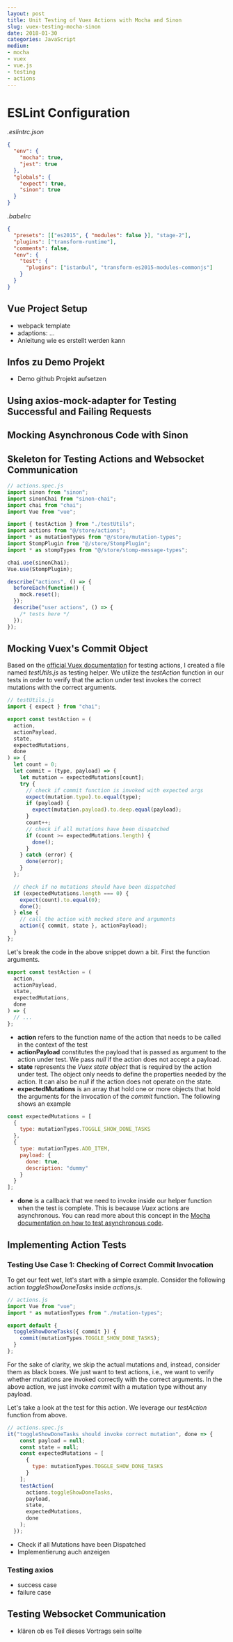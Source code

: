 ```yaml
---
layout: post
title: Unit Testing of Vuex Actions with Mocha and Sinon
slug: vuex-testing-mocha-sinon
date: 2018-01-30
categories: JavaScript
medium:
- mocha
- vuex
- vue.js
- testing
- actions
---
```


# ESLint Configuration

_.eslintrc.json_

```json
{
  "env": {
    "mocha": true,
    "jest": true
  },
  "globals": {
    "expect": true,
    "sinon": true
  }
}
```

_.babelrc_

```json
{
  "presets": [["es2015", { "modules": false }], "stage-2"],
  "plugins": ["transform-runtime"],
  "comments": false,
  "env": {
    "test": {
      "plugins": ["istanbul", "transform-es2015-modules-commonjs"]
    }
  }
}
```

## Vue Project Setup

* webpack template
* adaptions: ...
* Anleitung wie es erstellt werden kann

## Infos zu Demo Projekt

* Demo github Projekt aufsetzen

## Using axios-mock-adapter for Testing Successful and Failing Requests

## Mocking Asynchronous Code with Sinon

## Skeleton for Testing Actions and Websocket Communication

```javascript
// actions.spec.js
import sinon from "sinon";
import sinonChai from "sinon-chai";
import chai from "chai";
import Vue from "vue";

import { testAction } from "./testUtils";
import actions from "@/store/actions";
import * as mutationTypes from "@/store/mutation-types";
import StompPlugin from "@/store/StompPlugin";
import * as stompTypes from "@/store/stomp-message-types";

chai.use(sinonChai);
Vue.use(StompPlugin);

describe("actions", () => {
  beforeEach(function() {
    mock.reset();
  });
  describe("user actions", () => {
    /* tests here */
  });
});
```

## Mocking Vuex's Commit Object

Based on the [official Vuex documentation](https://vuex.vuejs.org/en/testing.html) for testing actions, I created a file named _testUtils.js_ as testing helper. We utilize the _testAction_ function in our tests in order to verify that the action under test invokes the correct mutations with the correct arguments.

```javascript
// testUtils.js
import { expect } from "chai";

export const testAction = (
  action,
  actionPayload,
  state,
  expectedMutations,
  done
) => {
  let count = 0;
  let commit = (type, payload) => {
    let mutation = expectedMutations[count];
    try {
      // check if commit function is invoked with expected args
      expect(mutation.type).to.equal(type);
      if (payload) {
        expect(mutation.payload).to.deep.equal(payload);
      }
      count++;
      // check if all mutations have been dispatched
      if (count >= expectedMutations.length) {
        done();
      }
    } catch (error) {
      done(error);
    }
  };

  // check if no mutations should have been dispatched
  if (expectedMutations.length === 0) {
    expect(count).to.equal(0);
    done();
  } else {
    // call the action with mocked store and arguments
    action({ commit, state }, actionPayload);
  }
};
```

Let's break the code in the above snippet down a bit. First the function arguments.

```javascript
export const testAction = (
  action,
  actionPayload,
  state,
  expectedMutations,
  done
) => {
  // ...
};
```

* **action** refers to the function name of the action that needs to be called in the context of the test
* **actionPayload** constitutes the payload that is passed as argument to the action under test. We pass _null_ if the action does not accept a payload.
* **state** represents the _Vuex state object_ that is required by the action under test. The object only needs to define the properties needed by the action. It can also be _null_ if the action does not operate on the state.
* **expectedMutations** is an array that hold one or more objects that hold the arguments for the invocation of the _commit_ function. The following shows an example

```Javascript
const expectedMutations = [
  {
    type: mutationTypes.TOGGLE_SHOW_DONE_TASKS
  },
  {
    type: mutationTypes.ADD_ITEM,
    payload: {
      done: true,
      description: "dummy"
    }
  }
];
```

* **done** is a callback that we need to invoke inside our helper function when the test is complete. This is because _Vuex_ actions are asynchronous. You can read more about this concept in the [Mocha documentation on how to test asynchronous code](https://mochajs.org/#asynchronous-code).

## Implementing Action Tests

### Testing Use Case 1: Checking of Correct Commit Invocation

To get our feet wet, let's start with a simple example. Consider the following action _toggleShowDoneTasks_ inside _actions.js_.

```Javascript
// actions.js
import Vue from "vue";
import * as mutationTypes from "./mutation-types";

export default {
  toggleShowDoneTasks({ commit }) {
    commit(mutationTypes.TOGGLE_SHOW_DONE_TASKS);
  }
};
```

For the sake of clarity, we skip the actual mutations and, instead, consider them as black boxes. We just want to test actions, i.e., we want to verify whether mutations are invoked correctly with the correct arguments. In the above action, we just invoke _commit_ with a mutation type without any payload.

Let's take a look at the test for this action. We leverage our _testAction_ function from above.

```Javascript
// actions.spec.js
it("toggleShowDoneTasks should invoke correct mutation", done => {
    const payload = null;
    const state = null;
    const expectedMutations = [
      {
        type: mutationTypes.TOGGLE_SHOW_DONE_TASKS
      }
    ];
    testAction(
      actions.toggleShowDoneTasks,
      payload,
      state,
      expectedMutations,
      done
    );
  });
```

* Check if all Mutations have been Dispatched
* Implementierung auch anzeigen

### Testing axios

* success case
* failure case

## Testing Websocket Communication

* klären ob es Teil dieses Vortrags sein sollte
